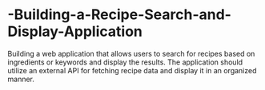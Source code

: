 # -Building-a-Recipe-Search-and-Display-Application
Building a web application that allows users to search for recipes based on ingredients or keywords and display the results. The application should utilize an external API for fetching recipe data and display it in an organized manner.
